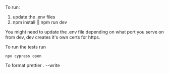 To run:
1. update the .env files
2. npm install || npm run dev

You might need to update the .env file depending on what port you serve on from dev, dev creates it's own certs for https.

To run the tests run 

```
npx cypress open
```

To format prettier . --write